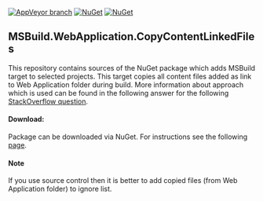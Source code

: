 [![AppVeyor branch](https://img.shields.io/appveyor/ci/MaximKornilov/msbuild-copycontentlinkedfiles/master.svg?style=flat-square)]()
[![NuGet](https://img.shields.io/nuget/v/MSBuild.WebApplication.CopyContentLinkedFiles.svg?style=flat-square)]()
[![NuGet](https://img.shields.io/nuget/dt/MSBuild.WebApplication.CopyContentLinkedFiles.svg?style=flat-square)]()

## MSBuild.WebApplication.CopyContentLinkedFiles
This repository contains sources of the NuGet package which adds MSBuild target to selected projects. This target copies all content files added as link to Web Application folder during build. 
More information about approach which is used can be found in the following answer for the following [StackOverflow question](http://stackoverflow.com/questions/13865534/visual-studio-add-as-link-not-working-while-debugging/13868281#13868281).

#### Download: 
Package can be downloaded via NuGet. For instructions see the following [page](https://www.nuget.org/packages/MSBuild.WebApplication.CopyContentLinkedFiles/).

#### Note
If you use source control then it is better to add copied files (from Web Application folder) to ignore list.